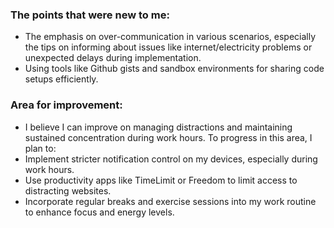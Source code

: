 ### The points that were new to me:

- The emphasis on over-communication in various scenarios, especially the tips on informing about issues like internet/electricity problems or unexpected delays during implementation.
- Using tools like Github gists and sandbox environments for sharing code setups efficiently.

### Area for improvement:

- I believe I can improve on managing distractions and maintaining sustained concentration during work hours. To progress in this area, I plan to:
- Implement stricter notification control on my devices, especially during work hours.
- Use productivity apps like TimeLimit or Freedom to limit access to distracting websites.
- Incorporate regular breaks and exercise sessions into my work routine to enhance focus and energy levels.
